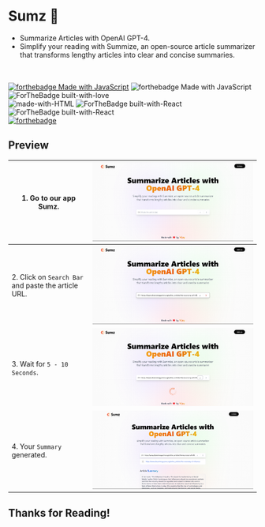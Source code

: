 # Sumz 🧾

<ul>
<li>Summarize Articles with OpenAI GPT-4.</li>
<li>Simplify your reading with Summize, an open-source article summarizer that transforms lengthy articles into clear and concise summaries.</li>
<br><br>
</ul>

[![forthebadge Made with JavaScript](https://img.shields.io/badge/JavaScript-F7DF1E.svg?style=for-the-badge&logo=JavaScript&logoColor=black)](https://www.javascript.com/)
![forthebadge Made with JavaScript](https://img.shields.io/badge/OpenAI-412991.svg?style=for-the-badge&logo=OpenAI&logoColor=white)
![ForTheBadge built-with-love](https://img.shields.io/badge/.ENV-ECD53F.svg?style=for-the-badge&logo=dotenv&logoColor=black)
<br>
![made-with-HTML](https://img.shields.io/badge/HTML-5.0-ff5230?style=for-the-badge&logo=HTML5)
![ForTheBadge built-with-React](https://camo.githubusercontent.com/4e4a3b5c3e9c00501ec866e2f2466c5a6032f838aca5f2cf3b14450e39e8a2f0/68747470733a2f2f696d672e736869656c64732e696f2f62616467652f72656163742532302d2532333230323332612e7376673f267374796c653d666f722d7468652d6261646765266c6f676f3d7265616374266c6f676f436f6c6f723d253233363144414642)
![ForTheBadge built-with-React](https://img.shields.io/badge/Vite-646CFF.svg?style=for-the-badge&logo=Vite&logoColor=white)<br>
[![forthebadge](https://forthebadge.com/images/badges/check-it-out.svg)](https://forthebadge.com)

## Preview

| 1. Go to our app Sumz.                              | ![Image not found](/Readme_images/Home.png)    |
| --------------------------------------------------- | ---------------------------------------------- |
| 2. Click on `Search Bar` and paste the article URL. | ![Image not found](Readme_images/PasteUrl.png) |
| 3. Wait for `5 - 10 Seconds`.                       | ![Image not found](/Readme_images/Loading.png) |
| 4. Your `Summary` generated.                        | ![Image not found](/Readme_images/Results.png) |

## Thanks for Reading!
